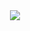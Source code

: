 <div id="header" align="center">
	<img src="https://tenor.com/view/bondrewd-bondrewd-gangway-gangway-gif-23859507">
</div>
